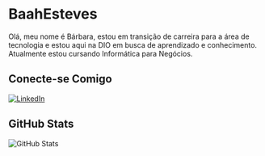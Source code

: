 # BaahEsteves 
Olá, meu nome é Bárbara, estou em transição de carreira para a área de tecnologia e estou aqui na DIO em busca de aprendizado e conhecimento. Atualmente estou cursando Informática para Negócios.

## Conecte-se Comigo
[![LinkedIn](https://img.shields.io/badge/LinkedIn-000?style=for-the-badge&logo=linkedin&logoColor=0E76A8)](https://www.linkedin.com/in/barbaraestevess/)

## GitHub Stats
![GitHub Stats](https://github-readme-stats.vercel.app/api?username=BaahEsteves&theme=transparent&bg_color=000&border_color=30A3DC&show_icons=true&icon_color=30A3DC&title_color=E94D5F&text_color=FFF)
